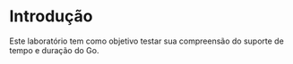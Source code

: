 # Introdução

Este laboratório tem como objetivo testar sua compreensão do suporte de tempo e duração do Go.
